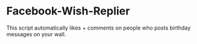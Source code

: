 # Facebook-Wish-Replier
This script automatically likes + comments on people who posts birthday messages on your wall.
